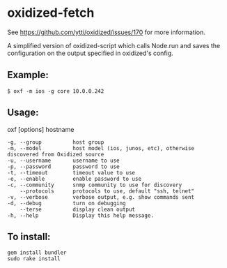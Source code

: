 # oxidized-fetch

See https://github.com/ytti/oxidized/issues/170 for more information.


A simplified version of oxidized-script which calls Node.run and saves the
configuration on the output specified in oxidized's config.

## Example:

    $ oxf -m ios -g core 10.0.0.242

## Usage:

oxf [options] hostname

    -g, --group          host group
    -m, --model          host model (ios, junos, etc), otherwise discovered from Oxidized source
    -u, --username       username to use
    -p, --password       password to use
    -t, --timeout        timeout value to use
    -e, --enable         enable password to use
    -c, --community      snmp community to use for discovery
        --protocols      protocols to use, default "ssh, telnet"
    -v, --verbose        verbose output, e.g. show commands sent
    -d, --debug          turn on debugging
        --terse          display clean output
    -h, --help           Display this help message.

## To install:

    gem install bundler
    sudo rake install
